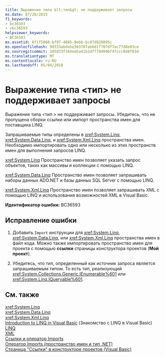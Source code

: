 ```yaml
---
title: Выражение типа &lt;тип&gt; не поддерживает запросы
ms.date: 07/20/2015
f1_keywords:
- bc36593
- vbc36593
helpviewer_keywords:
- BC36593
ms.assetid: 6f1f5860-bf97-4885-9ebb-bc87d028095c
ms.openlocfilehash: 9d333abda5e303f8fab6d1f707df7ac77d8e03ce
ms.sourcegitcommit: 3d5d33f384eeba41b2dff79d096f47ccc8d8f03d
ms.translationtype: MT
ms.contentlocale: ru-RU
ms.lasthandoff: 05/04/2018
---
```

# <a name="expression-of-type-lttypegt-is-not-queryable"></a>Выражение типа &lt;тип&gt; не поддерживает запросы
Выражение типа \<тип > не поддерживает запросы. Убедитесь, что не пропущена сборки ссылки или импорт пространства имен для поставщика LINQ.  
  
 Запрашиваемые типы определены в <xref:System.Linq>, <xref:System.Data.Linq>, и <xref:System.Xml.Linq> пространства имен. Необходимо импортировать одно или несколько из этих пространств имен для выполнения запросов LINQ.  
  
 <xref:System.Linq> Пространство имен позволяет указать запрос объектов, таких как массивы и коллекции с помощью LINQ.  
  
 <xref:System.Data.Linq> Пространство имен позволяет запрашивать наборы данных ADO.NET и базы данных SQL Server с помощью LINQ.  
  
 <xref:System.Xml.Linq> Пространство имен позволяет запрашивать XML с помощью LINQ и использования возможностей XML в Visual Basic.  
  
 **Идентификатор ошибки:** BC36593  
  
## <a name="to-correct-this-error"></a>Исправление ошибки  
  
1.  Добавить `Import` инструкции для <xref:System.Linq>, <xref:System.Data.Linq>, или <xref:System.Xml.Linq> пространства имен в файл кода. Можно также импортировать пространство имен для проекта с помощью **ссылки** страницы конструктора проектов (**Мой проект**).  
  
2.  Убедитесь, что тип, определенный как источник запроса является запрашиваемым типом. То есть тип, реализующий <xref:System.Collections.Generic.IEnumerable%601> или <xref:System.Linq.IQueryable%601>.  
  
## <a name="see-also"></a>См. также  
 <xref:System.Linq>  
 <xref:System.Data.Linq>  
 <xref:System.Xml.Linq>  
 [Introduction to LINQ in Visual Basic](../../../visual-basic/programming-guide/language-features/linq/introduction-to-linq.md) (Знакомство с LINQ в Visual Basic)  
 [LINQ](../../../visual-basic/programming-guide/language-features/linq/index.md)  
 [XML](../../../visual-basic/programming-guide/language-features/xml/index.md)  
 [Ссылки и оператор Imports](../../../visual-basic/programming-guide/program-structure/references-and-the-imports-statement.md)  
 [Оператор Imports (пространство имен и тип .NET)](../../../visual-basic/language-reference/statements/imports-statement-net-namespace-and-type.md)  
 [Страница "Ссылки" в конструкторе проектов (Visual Basic)](/visualstudio/ide/reference/references-page-project-designer-visual-basic)
